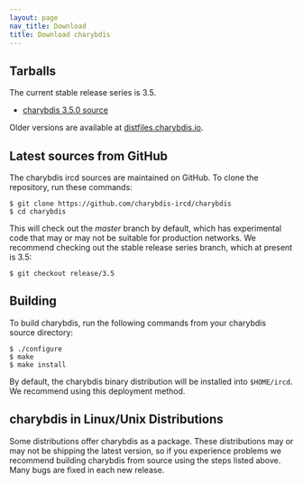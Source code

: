 ```yaml
---
layout: page
nav_title: Download
title: Download charybdis
---
```


## Tarballs

The current stable release series is 3.5.

  * [charybdis 3.5.0 source](http://distfiles.charybdis.io/charybdis-3.5.0.tar.bz2)

Older versions are available at [distfiles.charybdis.io](http://distfiles.charybdis.io).

## Latest sources from GitHub

The charybdis ircd sources are maintained on GitHub.  To clone the repository, run these commands:

```!sh
$ git clone https://github.com/charybdis-ircd/charybdis
$ cd charybdis
```

This will check out the *master* branch by default, which has experimental code that may or may not be
suitable for production networks.  We recommend checking out the stable release series branch, which
at present is 3.5:

```!sh
$ git checkout release/3.5
```

## Building

To build charybdis, run the following commands from your charybdis source directory:

```!sh
$ ./configure
$ make
$ make install
```

By default, the charybdis binary distribution will be installed into `$HOME/ircd`.  We recommend using
this deployment method.

## charybdis in Linux/Unix Distributions

Some distributions offer charybdis as a package.  These distributions may or may not be shipping the latest
version, so if you experience problems we recommend building charybdis from source using the steps listed
above.  Many bugs are fixed in each new release.
